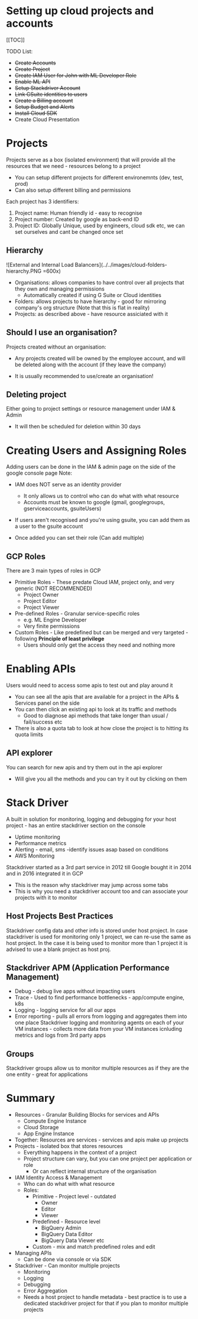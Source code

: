# Setting up cloud projects and accounts

[[TOC]]



TODO List:
* ~~Create Accounts~~
* ~~Create Project~~
* ~~Create IAM User for John with ML Developer Role~~
* ~~Enable ML API~~
* ~~Setup Stackdriver Account~~
* ~~Link GSuite identities to users~~
* ~~Create a Billing account~~
* ~~Setup Budget and Alerts~~
* ~~Install Cloud SDK~~
* Create Cloud Presentation

# Projects

Projects serve as a box (isolated environment) that will provide all the resources that we need - resources belong to a project
* You can setup different projects for different environemnts (dev, test, prod)
* Can also setup different billing and permissions

Each project has 3 identifiers:
1. Project name: Human friendly id - easy to recognise
2. Project number: Created by google as back-end ID
3. Project ID: Globally Unique, used by engineers, cloud sdk etc, we can set ourselves and cant be changed once set


## Hierarchy 

![External and Internal Load Balancers](../../images/cloud-folders-hierarchy.PNG =600x)

* Organisations: allows companies to have control over all projects that they own and managing permissions
    * Automatically created if using G Suite or Cloud identities
* Folders: allows projects to have hierarchy - good for mirroring company's org structure (Note that this is flat in reality)
* Projects: as described above - have resource assiciated with it

## Should I use an organisation?

Projects created without an organisation:
* Any projects created will be owned by the employee account, and will be deleted along with the account (if they leave the company)

* It is usually recommended to use/create an organisation!

## Deleting project
Either going to project settings or resource management under IAM & Admin
* It will then be scheduled for deletion within 30 days

# Creating Users and Assigning Roles

Adding users can be done in the IAM & admin page on the side of the google console page
Note:
* IAM does NOT serve as an identity provider 
    * It only allows us to control who can do what with what resource
    * Accounts must be known to google (gmail, googlegroups, gserviceaccounts, gsuiteUsers)

* If users aren't recognised and you're using gsuite, you can add them as a user to the gsuite account
* Once added you can set their role (Can add multiple)

## GCP Roles

There are 3 main types of roles in GCP
* Primitive Roles - These predate Cloud IAM, project only, and very generic (NOT RECOMMENDED)
    * Project Owner
    * Project Editor
    * Project Viewer
* Pre-defined Roles - Granular service-specific roles
    * e.g. ML Engine Developer
    * Very finite permissions
* Custom Roles - Like predefined but can be merged and very targeted - following **Principle of least privilege**
    * Users should only get the access they need and nothing more 

# Enabling APIs

Users would need to access some apis to test out and play around it
* You can see all the apis that are available for a project in the APIs & Services panel on the side
* You can then click an existing api to look at its traffic and methods
    * Good to diagnose api methods that take longer than usual / fail/success etc
* There is also a quota tab to look at how close the project is to hitting its quota limits

## API explorer
You can search for new apis and try them out in the api explorer
* Will give you all the methods and you can try it out by clicking on them 

# Stack Driver
A built in solution for monitoring, logging and debugging for your host project - has an entire stackdriver section on the console
* Uptime monitoring
* Performance metrics
* Alerting - email, sms -identify issues asap based on conditions
* AWS Monitoring

Stackdriver started as a 3rd part service in 2012 till Google bought it in 2014 and in 2016 integrated it in GCP
- This is the reason why stackdriver may jump across some tabs
- This is why you need a stackdriver account too and can associate your projects with it to monitor 

## Host Projects Best Practices

Stackdriver config data and other info is stored under host project. 
In case stackdriver is used for monitoring only 1 project, we can re-use the same as host project.
In the case it is being used to monitor more than 1 project it is advised to use a blank project as host proj.

## Stackdriver APM (Application Performance Management)
* Debug - debug live apps without impacting users
* Trace - Used to find performance bottlenecks - app/compute engine, k8s
* Logging - logging service for all our apps
* Error reporting - pulls all errors from logging and aggregates them into one place
Stackdriver logging and monitoring agents on each of your VM instances - collects more data from your VM instances icnluding metrics and logs from 3rd party apps 

## Groups
Stackdriver groups allow us to monitor multiple resources as if they are the one entity - great for applications

# Summary
* Resources - Granular Building Blocks for services and APIs
    * Compute Engine Instance
    * Cloud Storage
    * App Engine Instance
* Together: Resources are services - services and apis make up projects
* Projects - isolated box that stores resources 
    * Everything happens in the context of a project
    * Project structure can vary, but you can one project per application or role
        * Or can reflect internal structure of the organisation
* IAM Identity Access & Management
    * Who can do what with what resource
    * Roles:
        * Primitive - Project level - outdated
            * Owner
            * Editor
            * Viewer
        * Predefined - Resource level
            * BigQuery Admin
            * BigQuery Data Editor
            * BigQuery Data Viewer etc
        * Custom - mix and match predefined roles and edit
* Managing APIs
    * Can be done via console or via SDK
* Stackdriver - Can monitor multiple projects
    * Monitoring
    * Logging
    * Debugging
    * Error Aggregation
    * Needs a host project to handle metadata - best practice is to use a dedicated stackdriver project for that if you plan to monitor multiple projects